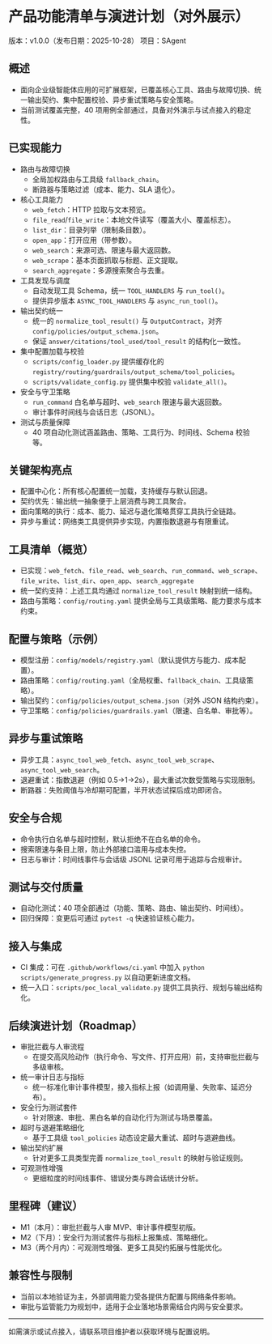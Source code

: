 # 产品功能清单与演进计划（对外展示）

版本：v1.0.0（发布日期：2025-10-28）
项目：SAgent

## 概述

- 面向企业级智能体应用的可扩展框架，已覆盖核心工具、路由与故障切换、统一输出契约、集中配置校验、异步重试策略与安全策略。
- 当前测试覆盖完整，40 项用例全部通过，具备对外演示与试点接入的稳定性。

## 已实现能力

- 路由与故障切换
  - 全局加权路由与工具级 `fallback_chain`。
  - 断路器与策略过滤（成本、能力、SLA 退化）。
- 核心工具能力
  - `web_fetch`：HTTP 拉取与文本预览。
  - `file_read`/`file_write`：本地文件读写（覆盖大小、覆盖标志）。
  - `list_dir`：目录列举（限制条目数）。
  - `open_app`：打开应用（带参数）。
  - `web_search`：来源可选、限速与最大返回数。
  - `web_scrape`：基本页面抓取与标题、正文提取。
  - `search_aggregate`：多源搜索聚合与去重。
- 工具发现与调度
  - 自动发现工具 Schema，统一 `TOOL_HANDLERS` 与 `run_tool()`。
  - 提供异步版本 `ASYNC_TOOL_HANDLERS` 与 `async_run_tool()`。
- 输出契约统一
  - 统一的 `normalize_tool_result()` 与 `OutputContract`，对齐 `config/policies/output_schema.json`。
  - 保证 `answer/citations/tool_used/tool_result` 的结构化一致性。
- 集中配置加载与校验
  - `scripts/config_loader.py` 提供缓存化的 `registry/routing/guardrails/output_schema/tool_policies`。
  - `scripts/validate_config.py` 提供集中校验 `validate_all()`。
- 安全与守卫策略
  - `run_command` 白名单与超时、`web_search` 限速与最大返回数。
  - 审计事件时间线与会话日志（JSONL）。
- 测试与质量保障
  - 40 项自动化测试涵盖路由、策略、工具行为、时间线、Schema 校验等。

## 关键架构亮点

- 配置中心化：所有核心配置统一加载，支持缓存与默认回退。
- 契约优先：输出统一抽象便于上层消费与跨工具聚合。
- 面向策略的执行：成本、能力、延迟与退化策略贯穿工具执行全链路。
- 异步与重试：网络类工具提供异步实现，内置指数退避与有限重试。

## 工具清单（概览）

- 已实现：`web_fetch`、`file_read`、`web_search`、`run_command`、`web_scrape`、`file_write`、`list_dir`、`open_app`、`search_aggregate`
- 统一契约支持：上述工具均通过 `normalize_tool_result` 映射到统一结构。
- 路由与策略：`config/routing.yaml` 提供全局与工具级策略、能力要求与成本约束。

## 配置与策略（示例）

- 模型注册：`config/models/registry.yaml`（默认提供方与能力、成本配置）。
- 路由策略：`config/routing.yaml`（全局权重、`fallback_chain`、工具级策略）。
- 输出契约：`config/policies/output_schema.json`（对外 JSON 结构约束）。
- 守卫策略：`config/policies/guardrails.yaml`（限速、白名单、审批等）。

## 异步与重试策略

- 异步工具：`async_tool_web_fetch`、`async_tool_web_scrape`、`async_tool_web_search`。
- 退避重试：指数退避（例如 0.5→1→2s），最大重试次数受策略与实现限制。
- 断路器：失败阈值与冷却期可配置，半开状态试探后成功即闭合。

## 安全与合规

- 命令执行白名单与超时控制，默认拒绝不在白名单的命令。
- 搜索限速与条目上限，防止外部接口滥用与成本失控。
- 日志与审计：时间线事件与会话级 JSONL 记录可用于追踪与合规审计。

## 测试与交付质量

- 自动化测试：40 项全部通过（功能、策略、路由、输出契约、时间线）。
- 回归保障：变更后可通过 `pytest -q` 快速验证核心能力。

## 接入与集成

- CI 集成：可在 `.github/workflows/ci.yaml` 中加入 `python scripts/generate_progress.py` 以自动更新进度文档。
- 统一入口：`scripts/poc_local_validate.py` 提供工具执行、规划与输出结构化。

## 后续演进计划（Roadmap）

- 审批拦截与人审流程
  - 在提交高风险动作（执行命令、写文件、打开应用）前，支持审批拦截与多级审核。
- 统一审计日志与指标
  - 统一标准化审计事件模型，接入指标上报（如调用量、失败率、延迟分布）。
- 安全行为测试套件
  - 针对限速、审批、黑白名单的自动化行为测试与场景覆盖。
- 超时与退避策略细化
  - 基于工具级 `tool_policies` 动态设定最大重试、超时与退避曲线。
- 输出契约扩展
  - 针对更多工具类型完善 `normalize_tool_result` 的映射与验证规则。
- 可观测性增强
  - 更细粒度的时间线事件、错误分类与跨会话统计分析。

## 里程碑（建议）

- M1（本月）：审批拦截与人审 MVP、审计事件模型初版。
- M2（下月）：安全行为测试套件与指标上报集成、策略细化。
- M3（两个月内）：可观测性增强、更多工具契约拓展与性能优化。

## 兼容性与限制

- 当前以本地验证为主，外部调用能力受各提供方配置与网络条件影响。
- 审批与监管能力为规划中，适用于企业落地场景需结合内网与安全要求。

---

如需演示或试点接入，请联系项目维护者以获取环境与配置说明。

